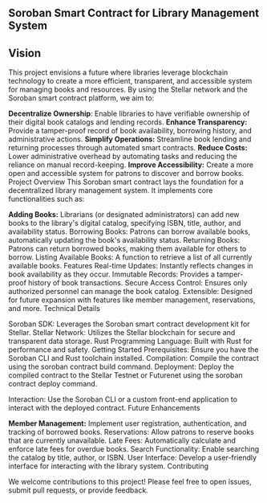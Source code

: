 ## Soroban Smart Contract for Library Management System

## Vision
This project envisions a future where libraries leverage blockchain technology to create a more efficient, transparent, and accessible system for managing books and resources. By using the Stellar network and the Soroban smart contract platform, we aim to:

**Decentralize Ownership**: Enable libraries to have verifiable ownership of their digital book catalogs and lending records.
**Enhance Transparency:** Provide a tamper-proof record of book availability, borrowing history, and administrative actions.
**Simplify Operations:** Streamline book lending and returning processes through automated smart contracts.
**Reduce Costs:** Lower administrative overhead by automating tasks and reducing the reliance on manual record-keeping.
**Improve Accessibility:** Create a more open and accessible system for patrons to discover and borrow books.
Project Overview
This Soroban smart contract lays the foundation for a decentralized library management system. It implements core functionalities such as:

**Adding Books:** Librarians (or designated administrators) can add new books to the library's digital catalog, specifying ISBN, title, author, and availability status.
Borrowing Books: Patrons can borrow available books, automatically updating the book's availability status.
Returning Books: Patrons can return borrowed books, making them available for others to borrow.
Listing Available Books: A function to retrieve a list of all currently available books.
Features
Real-time Updates: Instantly reflects changes in book availability as they occur.
Immutable Records: Provides a tamper-proof history of book transactions.
Secure Access Control: Ensures only authorized personnel can manage the book catalog.
Extensible: Designed for future expansion with features like member management, reservations, and more.
Technical Details

Soroban SDK: Leverages the Soroban smart contract development kit for Stellar.
Stellar Network: Utilizes the Stellar blockchain for secure and transparent data storage.
Rust Programming Language: Built with Rust for performance and safety.
Getting Started
Prerequisites: Ensure you have the Soroban CLI and Rust toolchain installed.
Compilation: Compile the contract using the soroban contract build command.
Deployment: Deploy the compiled contract to the Stellar Testnet or Futurenet using the soroban contract deploy command.

Interaction: Use the Soroban CLI or a custom front-end application to interact with the deployed contract.
Future Enhancements

**Member Management:** Implement user registration, authentication, and tracking of borrowed books.
Reservations: Allow patrons to reserve books that are currently unavailable.
Late Fees: Automatically calculate and enforce late fees for overdue books.
Search Functionality: Enable searching the catalog by title, author, or ISBN.
User Interface: Develop a user-friendly interface for interacting with the library system.
Contributing

We welcome contributions to this project! Please feel free to open issues, submit pull requests, or provide feedback.